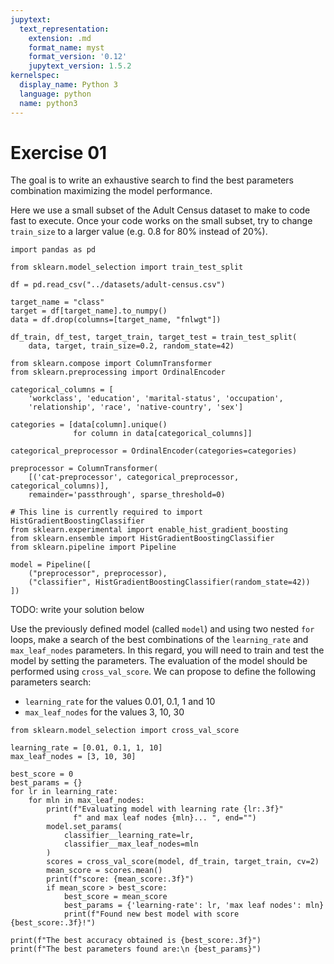 ```yaml
---
jupytext:
  text_representation:
    extension: .md
    format_name: myst
    format_version: '0.12'
    jupytext_version: 1.5.2
kernelspec:
  display_name: Python 3
  language: python
  name: python3
---
```


#  Exercise 01

The goal is to write an exhaustive search to find the best parameters
combination maximizing the model performance.

Here we use a small subset of the Adult Census dataset to make to code
fast to execute. Once your code works on the small subset, try to
change `train_size` to a larger value (e.g. 0.8 for 80% instead of
20%).

```{code-cell}
import pandas as pd

from sklearn.model_selection import train_test_split

df = pd.read_csv("../datasets/adult-census.csv")

target_name = "class"
target = df[target_name].to_numpy()
data = df.drop(columns=[target_name, "fnlwgt"])

df_train, df_test, target_train, target_test = train_test_split(
    data, target, train_size=0.2, random_state=42)

from sklearn.compose import ColumnTransformer
from sklearn.preprocessing import OrdinalEncoder

categorical_columns = [
    'workclass', 'education', 'marital-status', 'occupation',
    'relationship', 'race', 'native-country', 'sex']

categories = [data[column].unique()
              for column in data[categorical_columns]]

categorical_preprocessor = OrdinalEncoder(categories=categories)

preprocessor = ColumnTransformer(
    [('cat-preprocessor', categorical_preprocessor, categorical_columns)],
    remainder='passthrough', sparse_threshold=0)

# This line is currently required to import HistGradientBoostingClassifier
from sklearn.experimental import enable_hist_gradient_boosting
from sklearn.ensemble import HistGradientBoostingClassifier
from sklearn.pipeline import Pipeline

model = Pipeline([
    ("preprocessor", preprocessor),
    ("classifier", HistGradientBoostingClassifier(random_state=42))
])
```

TODO: write your solution below

Use the previously defined model (called `model`) and using two nested `for`
loops, make a search of the best combinations of the `learning_rate` and
`max_leaf_nodes` parameters. In this regard, you will need to train and test
the model by setting the parameters. The evaluation of the model should be
performed using `cross_val_score`. We can propose to define the following
parameters search:
- `learning_rate` for the values 0.01, 0.1, 1 and 10
- `max_leaf_nodes` for the values 3, 10, 30

```{code-cell}
from sklearn.model_selection import cross_val_score

learning_rate = [0.01, 0.1, 1, 10]
max_leaf_nodes = [3, 10, 30]

best_score = 0
best_params = {}
for lr in learning_rate:
    for mln in max_leaf_nodes:
        print(f"Evaluating model with learning rate {lr:.3f}"
              f" and max leaf nodes {mln}... ", end="")
        model.set_params(
            classifier__learning_rate=lr,
            classifier__max_leaf_nodes=mln
        )
        scores = cross_val_score(model, df_train, target_train, cv=2)
        mean_score = scores.mean()
        print(f"score: {mean_score:.3f}")
        if mean_score > best_score:
            best_score = mean_score
            best_params = {'learning-rate': lr, 'max leaf nodes': mln}
            print(f"Found new best model with score {best_score:.3f}!")

print(f"The best accuracy obtained is {best_score:.3f}")
print(f"The best parameters found are:\n {best_params}")
```
